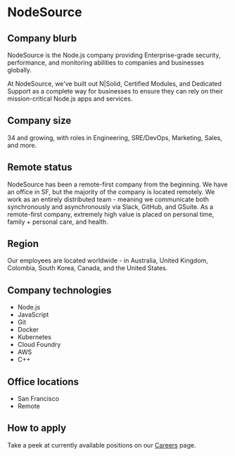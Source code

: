 # NodeSource

## Company blurb

NodeSource is the Node.js company providing Enterprise-grade security, performance, and monitoring abilities to companies and businesses globally.

At NodeSource, we've built out N|Solid, Certified Modules, and Dedicated Support as a complete way for businesses to ensure they can rely on their mission-critical Node.js apps and services.

## Company size

34 and growing, with roles in Engineering, SRE/DevOps, Marketing, Sales, and more.

## Remote status

NodeSource has been a remote-first company from the beginning. We have an office in SF, but the majority of the company is located remotely. We work as an entirely distributed team - meaning we communicate both synchronously and asynchronously via Slack, GitHub, and GSuite. As a remote-first company, extremely high value is placed on personal time, family + personal care, and health.

## Region

Our employees are located worldwide - in Australia, United Kingdom, Colombia, South Korea, Canada, and the United States.

## Company technologies

* Node.js
* JavaScript
* Git
* Docker
* Kubernetes
* Cloud Foundry
* AWS
* C++

## Office locations

- San Francisco
- Remote

## How to apply
Take a peek at currently available positions on our [Careers](https://nodesource.com/careers) page.
